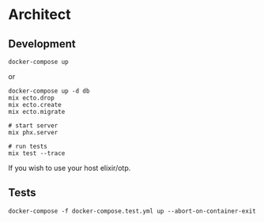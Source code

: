 # Architect

## Development

```
docker-compose up
```

or 

```
docker-compose up -d db
mix ecto.drop
mix ecto.create
mix ecto.migrate

# start server
mix phx.server

# run tests
mix test --trace
```
If you wish to use your host elixir/otp.

## Tests
```
docker-compose -f docker-compose.test.yml up --abort-on-container-exit
```